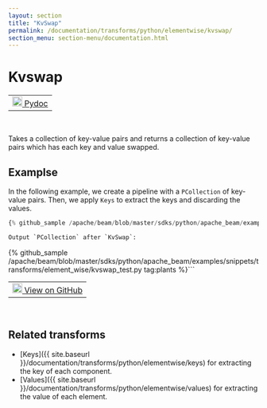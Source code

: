 ```yaml
---
layout: section
title: "KvSwap"
permalink: /documentation/transforms/python/elementwise/kvswap/
section_menu: section-menu/documentation.html
---
```

<!--
Licensed under the Apache License, Version 2.0 (the "License");
you may not use this file except in compliance with the License.
You may obtain a copy of the License at

http://www.apache.org/licenses/LICENSE-2.0

Unless required by applicable law or agreed to in writing, software
distributed under the License is distributed on an "AS IS" BASIS,
WITHOUT WARRANTIES OR CONDITIONS OF ANY KIND, either express or implied.
See the License for the specific language governing permissions and
limitations under the License.
-->

# Kvswap

<script type="text/javascript">
localStorage.setItem('language', 'language-py')
</script>

<table>
  <td>
    <a class="button" target="_blank"
        href="https://beam.apache.org/releases/pydoc/current/apache_beam.transforms.core.html#apache_beam.transforms.core.KvSwap">
      <img src="https://beam.apache.org/images/logos/sdks/python.png"
          width="20px" height="20px" alt="Pydoc" />
      Pydoc
    </a>
  </td>
</table>
<br>

Takes a collection of key-value pairs and returns a collection of key-value pairs
which has each key and value swapped.

## Examplse

In the following example, we create a pipeline with a `PCollection` of key-value pairs.
Then, we apply `Keys` to extract the keys and discarding the values.

```py
{% github_sample /apache/beam/blob/master/sdks/python/apache_beam/examples/snippets/transforms/element_wise/kvswap.py tag:kvswap %}```

Output `PCollection` after `KvSwap`:

```
{% github_sample /apache/beam/blob/master/sdks/python/apache_beam/examples/snippets/transforms/element_wise/kvswap_test.py tag:plants %}```

<table>
  <td>
    <a class="button" target="_blank"
        href="https://github.com/apache/beam/blob/master/sdks/python/apache_beam/examples/snippets/transforms/element_wise/kvswap.py">
      <img src="https://www.tensorflow.org/images/GitHub-Mark-32px.png"
        width="20px" height="20px" alt="View on GitHub" />
      View on GitHub
    </a>
  </td>
</table>
<br>

## Related transforms

* [Keys]({{ site.baseurl }}/documentation/transforms/python/elementwise/keys) for extracting the key of each component.
* [Values]({{ site.baseurl }}/documentation/transforms/python/elementwise/values) for extracting the value of each element.
